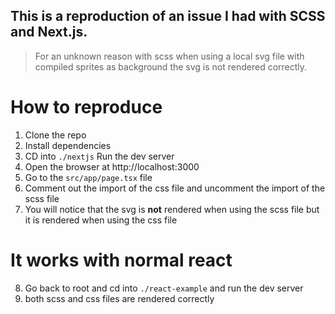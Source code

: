 ## This is a reproduction of an issue I had with SCSS and Next.js.

> For an unknown reason with scss when using a local svg file with compiled sprites as background the svg is not rendered correctly.

# How to reproduce

1. Clone the repo
2. Install dependencies
3. CD into `./nextjs` Run the dev server
4. Open the browser at http://localhost:3000
5. Go to the `src/app/page.tsx` file
6. Comment out the import of the css file and uncomment the import of the scss file
7. You will notice that the svg is **not** rendered when using the scss file but it is rendered when using the css file

# It works with normal react

8. Go back to root and cd into `./react-example` and run the dev server
9. both scss and css files are rendered correctly
